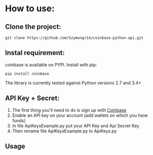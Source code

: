 # How to use:
## Clone the project:
    git clone https://github.com/Szymongr14/coinbase-python-api.git
## Instal requirement:
coinbase is available on PYPI. Install with pip:
   
    pip install coinbase
The library is currently tested against Python versions 2.7 and 3.4+

## API Key + Secret:
1. The first thing you'll need to do is sign up with [Coinbase](https://www.coinbase.com/)
2. Enable an API key on your account (add wallets on which you have funds)
3. In file ApiKeysExample.py<i></i> put your API Key and Api Secret Key
4. Then rename file ApiKeysExample.py<i></i> to ApiKeys.py<i></i>

## Usage



